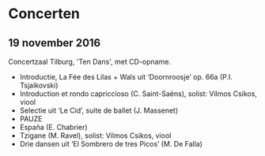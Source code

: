 # Concerten

## 19 november 2016
Concertzaal Tilburg, 'Ten Dans', met CD-opname.

* Introductie, La Fée des Lilas + Wals uit ‘Doornroosje’ op. 66a (P.I. Tsjaikovski)
* Introduction et rondo capriccioso (C. Saint-Saëns), solist: Vilmos Csikos, viool
* Selectie uit ‘Le Cid’, suite de ballet (J. Massenet)
* PAUZE
* España (E. Chabrier)
* Tzigane (M. Ravel), solist: Vilmos Csikos, viool
* Drie dansen uit ‘El Sombrero de tres Picos’ (M. De Falla)
